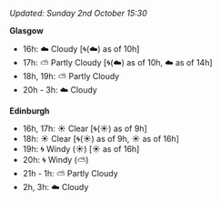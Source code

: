 *Updated: Sunday 2nd October 15:30*

**Glasgow**

* 16h: :cloud: Cloudy [:cyclone:(:cloud:) as of 10h]
* 17h: :partly_sunny: Partly Cloudy [:cyclone:(:cloud:) as of 10h, :cloud: as of 14h]
* 18h, 19h: :partly_sunny: Partly Cloudy
* 20h - 3h: :cloud: Cloudy

**Edinburgh**

* 16h, 17h: :sunny: Clear [:cyclone:(:sunny:) as of 9h]
* 18h: :sunny: Clear [:cyclone:(:sunny:) as of 9h, :sunny: as of 16h]
* 19h: :cyclone: Windy (:sunny:) [:sunny: as of 16h]
* 20h: :cyclone: Windy (:partly_sunny:)
* 21h - 1h: :partly_sunny: Partly Cloudy
* 2h, 3h: :cloud: Cloudy
